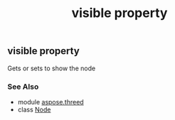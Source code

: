 ﻿---
title: visible property
second_title: Aspose.3D for Python via .NET API References
description: 
type: docs
weight: 300
url: /python-net/aspose.threed/node/visible/
is_root: false
---

## visible property


Gets or sets to show the node

### See Also
* module [aspose.threed](../../)
* class [Node](/3d/python-net/aspose.threed/node)
